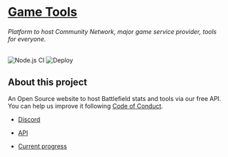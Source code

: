 # [Game Tools](https://gametools.network/)
###### Platform to host Community Network, major game service provider, tools for everyone.

![Node.js CI](https://github.com/Community-network/gametools.network-website/workflows/Node.js%20CI/badge.svg) ![Deploy](https://github.com/Community-network/gametools.network-website/workflows/Deploy/badge.svg)

## About this project
An Open Source website to host Battlefield stats and tools via our free API. You can help us improve it following [Code of Conduct](https://github.com/Community-network/gametools.network-website/blob/main/CODE_OF_CONDUCT.md).

* [Discord](https://discord.gametools.network)
* [API](https://api.gametools.network)

* [Current progress](https://github.com/Community-network/gametools.network-website/projects/1)
